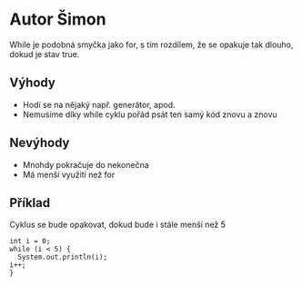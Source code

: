 # Autor Šimon

While je podobná smyčka jako for, s tím rozdílem, že se opakuje tak dlouho, dokud je stav true.

## Výhody

- Hodí se na nějaký např. generátor, apod.
- Nemusíme díky while cyklu pořád psát ten samý kód znovu a znovu


## Nevýhody

- Mnohdy pokračuje do nekonečna
- Má menší využití než for

## Příklad

Cyklus se bude opakovat, dokud bude i stále menší než 5

    int i = 0;
    while (i < 5) {
      System.out.println(i);
    i++;
    }
